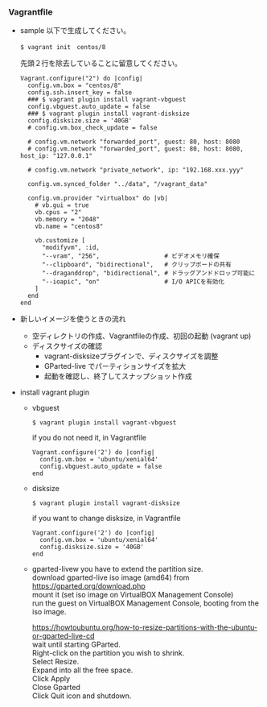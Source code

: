### Vagrantfile
- sample
  以下で生成してください。
  ```console
  $ vagrant init　centos/8
  ```
  先頭２行を除去していることに留意してください。
  ```console
  Vagrant.configure("2") do |config|
    config.vm.box = "centos/8"
    config.ssh.insert_key = false
    ### $ vagrant plugin install vagrant-vbguest 
    config.vbguest.auto_update = false
    ### $ vagrant plugin install vagrant-disksize
    config.disksize.size = '40GB'
    # config.vm.box_check_update = false
  
    # config.vm.network "forwarded_port", guest: 80, host: 8080
    # config.vm.network "forwarded_port", guest: 80, host: 8080, host_ip: "127.0.0.1"
  
    # config.vm.network "private_network", ip: "192.168.xxx.yyy"
  
    config.vm.synced_folder "../data", "/vagrant_data"
  
    config.vm.provider "virtualbox" do |vb|
      # vb.gui = true
      vb.cpus = "2"
      vb.memory = "2048"
      vb.name = "centos8"
  
      vb.customize [
        "modifyvm", :id,
        "--vram", "256",                  # ビデオメモリ確保
        "--clipboard", "bidirectional",   # クリップボードの共有
        "--draganddrop", "bidirectional", # ドラッグアンドドロップ可能に
        "--ioapic", "on"                  # I/O APICを有効化
      ]
    end
  end
  ```

- 新しいイメージを使うときの流れ
  - 空ディレクトリの作成、Vagrantfileの作成、初回の起動 (vagrant up)
  - ディスクサイズの確認
    - vagrant-disksizeプラグインで、ディスクサイズを調整
    - GParted-live でパーティションサイズを拡大
    - 起動を確認し、終了してスナップショット作成

- install vagrant plugin
  - vbguest
    ```console
    $ vagrant plugin install vagrant-vbguest 
    ```
    if you do not need it, in Vagrantfile
    ```console
    Vagrant.configure('2') do |config|
      config.vm.box = 'ubuntu/xenial64'
      config.vbguest.auto_update = false
    end
    ```
  - disksize
    ```console
    $ vagrant plugin install vagrant-disksize
    ```
    if you want to change disksize, in Vagrantfile
    ```console
    Vagrant.configure('2') do |config|
      config.vm.box = 'ubuntu/xenial64'
      config.disksize.size = '40GB'
    end
    ```
  - gparted-livew
    you have to extend the partition size.  
    download gparted-live iso image (amd64) from https://gparted.org/download.php  
    mount it (set iso image on VirtualBOX Management Console)  
    run the guest on VirtualBOX Management Console,  booting from the iso image.  
    
    https://howtoubuntu.org/how-to-resize-partitions-with-the-ubuntu-or-gparted-live-cd  
    wait until starting GParted.  
    Right-click on the partition you wish to shrink.  
    Select Resize.  
    Expand into all the free space.  
    Click Apply  
    Close Gparted  
    Click Quit icon and shutdown.  
